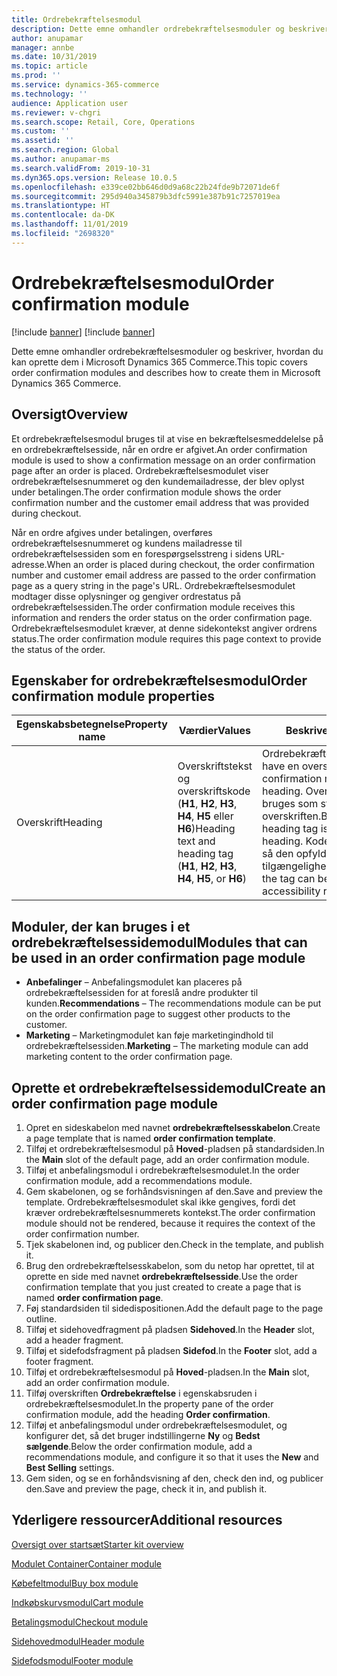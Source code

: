 ```yaml
---
title: Ordrebekræftelsesmodul
description: Dette emne omhandler ordrebekræftelsesmoduler og beskriver, hvordan du kan oprette dem i Microsoft Dynamics 365 Commerce.
author: anupamar
manager: annbe
ms.date: 10/31/2019
ms.topic: article
ms.prod: ''
ms.service: dynamics-365-commerce
ms.technology: ''
audience: Application user
ms.reviewer: v-chgri
ms.search.scope: Retail, Core, Operations
ms.custom: ''
ms.assetid: ''
ms.search.region: Global
ms.author: anupamar-ms
ms.search.validFrom: 2019-10-31
ms.dyn365.ops.version: Release 10.0.5
ms.openlocfilehash: e339ce02bb646d0d9a68c22b24fde9b72071de6f
ms.sourcegitcommit: 295d940a345879b3dfc5991e387b91c7257019ea
ms.translationtype: HT
ms.contentlocale: da-DK
ms.lasthandoff: 11/01/2019
ms.locfileid: "2698320"
---
```

# <a name="order-confirmation-module"></a><span data-ttu-id="2fb75-103">Ordrebekræftelsesmodul</span><span class="sxs-lookup"><span data-stu-id="2fb75-103">Order confirmation module</span></span>

[!include [banner](includes/preview-banner.md)]
[!include [banner](includes/banner.md)]

<span data-ttu-id="2fb75-104">Dette emne omhandler ordrebekræftelsesmoduler og beskriver, hvordan du kan oprette dem i Microsoft Dynamics 365 Commerce.</span><span class="sxs-lookup"><span data-stu-id="2fb75-104">This topic covers order confirmation modules and describes how to create them in Microsoft Dynamics 365 Commerce.</span></span>

## <a name="overview"></a><span data-ttu-id="2fb75-105">Oversigt</span><span class="sxs-lookup"><span data-stu-id="2fb75-105">Overview</span></span>

<span data-ttu-id="2fb75-106">Et ordrebekræftelsesmodul bruges til at vise en bekræftelsesmeddelelse på en ordrebekræftelsesside, når en ordre er afgivet.</span><span class="sxs-lookup"><span data-stu-id="2fb75-106">An order confirmation module is used to show a confirmation message on an order confirmation page after an order is placed.</span></span> <span data-ttu-id="2fb75-107">Ordrebekræftelsesmodulet viser ordrebekræftelsesnummeret og den kundemailadresse, der blev oplyst under betalingen.</span><span class="sxs-lookup"><span data-stu-id="2fb75-107">The order confirmation module shows the order confirmation number and the customer email address that was provided during checkout.</span></span>

<span data-ttu-id="2fb75-108">Når en ordre afgives under betalingen, overføres ordrebekræftelsesnummeret og kundens mailadresse til ordrebekræftelsessiden som en forespørgselsstreng i sidens URL-adresse.</span><span class="sxs-lookup"><span data-stu-id="2fb75-108">When an order is placed during checkout, the order confirmation number and customer email address are passed to the order confirmation page as a query string in the page's URL.</span></span> <span data-ttu-id="2fb75-109">Ordrebekræftelsesmodulet modtager disse oplysninger og gengiver ordrestatus på ordrebekræftelsessiden.</span><span class="sxs-lookup"><span data-stu-id="2fb75-109">The order confirmation module receives this information and renders the order status on the order confirmation page.</span></span> <span data-ttu-id="2fb75-110">Ordrebekræftelsesmodulet kræver, at denne sidekontekst angiver ordrens status.</span><span class="sxs-lookup"><span data-stu-id="2fb75-110">The order confirmation module requires this page context to provide the status of the order.</span></span>

## <a name="order-confirmation-module-properties"></a><span data-ttu-id="2fb75-111">Egenskaber for ordrebekræftelsesmodul</span><span class="sxs-lookup"><span data-stu-id="2fb75-111">Order confirmation module properties</span></span>

| <span data-ttu-id="2fb75-112">Egenskabsbetegnelse</span><span class="sxs-lookup"><span data-stu-id="2fb75-112">Property name</span></span> | <span data-ttu-id="2fb75-113">Værdier</span><span class="sxs-lookup"><span data-stu-id="2fb75-113">Values</span></span> | <span data-ttu-id="2fb75-114">Beskrivelse</span><span class="sxs-lookup"><span data-stu-id="2fb75-114">Description</span></span> |
|---------------|--------|-------------|
| <span data-ttu-id="2fb75-115">Overskrift</span><span class="sxs-lookup"><span data-stu-id="2fb75-115">Heading</span></span>       | <span data-ttu-id="2fb75-116">Overskriftstekst og overskriftskode (**H1**, **H2**, **H3**, **H4**, **H5** eller **H6**)</span><span class="sxs-lookup"><span data-stu-id="2fb75-116">Heading text and heading tag (**H1**, **H2**, **H3**, **H4**, **H5**, or **H6**)</span></span> | <span data-ttu-id="2fb75-117">Ordrebekræftelsesmodulet kan have en overskrift.</span><span class="sxs-lookup"><span data-stu-id="2fb75-117">The order confirmation module can have a heading.</span></span> <span data-ttu-id="2fb75-118">Overskrift koden **H2** bruges som standard til overskriften.</span><span class="sxs-lookup"><span data-stu-id="2fb75-118">By default, the **H2** heading tag is used for the heading.</span></span> <span data-ttu-id="2fb75-119">Koden kan dog ændres, så den opfylder tilgængelighedskravene.</span><span class="sxs-lookup"><span data-stu-id="2fb75-119">However, the tag can be changed to meet accessibility requirements.</span></span> |

## <a name="modules-that-can-be-used-in-an-order-confirmation-page-module"></a><span data-ttu-id="2fb75-120">Moduler, der kan bruges i et ordrebekræftelsessidemodul</span><span class="sxs-lookup"><span data-stu-id="2fb75-120">Modules that can be used in an order confirmation page module</span></span> 

- <span data-ttu-id="2fb75-121">**Anbefalinger** – Anbefalingsmodulet kan placeres på ordrebekræftelsessiden for at foreslå andre produkter til kunden.</span><span class="sxs-lookup"><span data-stu-id="2fb75-121">**Recommendations** – The recommendations module can be put on the order confirmation page to suggest other products to the customer.</span></span>
- <span data-ttu-id="2fb75-122">**Marketing** – Marketingmodulet kan føje marketingindhold til ordrebekræftelsessiden.</span><span class="sxs-lookup"><span data-stu-id="2fb75-122">**Marketing** – The marketing module can add marketing content to the order confirmation page.</span></span>

## <a name="create-an-order-confirmation-page-module"></a><span data-ttu-id="2fb75-123">Oprette et ordrebekræftelsessidemodul</span><span class="sxs-lookup"><span data-stu-id="2fb75-123">Create an order confirmation page module</span></span>

1. <span data-ttu-id="2fb75-124">Opret en sideskabelon med navnet **ordrebekræftelsesskabelon**.</span><span class="sxs-lookup"><span data-stu-id="2fb75-124">Create a page template that is named **order confirmation template**.</span></span>
1. <span data-ttu-id="2fb75-125">Tilføj et ordrebekræftelsesmodul på **Hoved**-pladsen på standardsiden.</span><span class="sxs-lookup"><span data-stu-id="2fb75-125">In the **Main** slot of the default page, add an order confirmation module.</span></span>
1. <span data-ttu-id="2fb75-126">Tilføj et anbefalingsmodul i ordrebekræftelsesmodulet.</span><span class="sxs-lookup"><span data-stu-id="2fb75-126">In the order confirmation module, add a recommendations module.</span></span>
1. <span data-ttu-id="2fb75-127">Gem skabelonen, og se forhåndsvisningen af den.</span><span class="sxs-lookup"><span data-stu-id="2fb75-127">Save and preview the template.</span></span> <span data-ttu-id="2fb75-128">Ordrebekræftelsesmodulet skal ikke gengives, fordi det kræver ordrebekræftelsesnummerets kontekst.</span><span class="sxs-lookup"><span data-stu-id="2fb75-128">The order confirmation module should not be rendered, because it requires the context of the order confirmation number.</span></span>
1. <span data-ttu-id="2fb75-129">Tjek skabelonen ind, og publicer den.</span><span class="sxs-lookup"><span data-stu-id="2fb75-129">Check in the template, and publish it.</span></span>
1. <span data-ttu-id="2fb75-130">Brug den ordrebekræftelsesskabelon, som du netop har oprettet, til at oprette en side med navnet **ordrebekræftelsesside**.</span><span class="sxs-lookup"><span data-stu-id="2fb75-130">Use the order confirmation template that you just created to create a page that is named **order confirmation page**.</span></span>
1. <span data-ttu-id="2fb75-131">Føj standardsiden til sidedispositionen.</span><span class="sxs-lookup"><span data-stu-id="2fb75-131">Add the default page to the page outline.</span></span>
1. <span data-ttu-id="2fb75-132">Tilføj et sidehovedfragment på pladsen **Sidehoved**.</span><span class="sxs-lookup"><span data-stu-id="2fb75-132">In the **Header** slot, add a header fragment.</span></span>
1. <span data-ttu-id="2fb75-133">Tilføj et sidefodsfragment på pladsen **Sidefod**.</span><span class="sxs-lookup"><span data-stu-id="2fb75-133">In the **Footer** slot, add a footer fragment.</span></span>
1. <span data-ttu-id="2fb75-134">Tilføj et ordrebekræftelsesmodul på **Hoved**-pladsen.</span><span class="sxs-lookup"><span data-stu-id="2fb75-134">In the **Main** slot, add an order confirmation module.</span></span>
1. <span data-ttu-id="2fb75-135">Tilføj overskriften **Ordrebekræftelse** i egenskabsruden i ordrebekræftelsesmodulet.</span><span class="sxs-lookup"><span data-stu-id="2fb75-135">In the property pane of the order confirmation module, add the heading **Order confirmation**.</span></span>
1. <span data-ttu-id="2fb75-136">Tilføj et anbefalingsmodul under ordrebekræftelsesmodulet, og konfigurer det, så det bruger indstillingerne **Ny** og **Bedst sælgende**.</span><span class="sxs-lookup"><span data-stu-id="2fb75-136">Below the order confirmation module, add a recommendations module, and configure it so that it uses the **New** and **Best Selling** settings.</span></span>
1. <span data-ttu-id="2fb75-137">Gem siden, og se en forhåndsvisning af den, check den ind, og publicer den.</span><span class="sxs-lookup"><span data-stu-id="2fb75-137">Save and preview the page, check it in, and publish it.</span></span>

## <a name="additional-resources"></a><span data-ttu-id="2fb75-138">Yderligere ressourcer</span><span class="sxs-lookup"><span data-stu-id="2fb75-138">Additional resources</span></span>

[<span data-ttu-id="2fb75-139">Oversigt over startsæt</span><span class="sxs-lookup"><span data-stu-id="2fb75-139">Starter kit overview</span></span>](starter-kit-overview.md)

[<span data-ttu-id="2fb75-140">Modulet Container</span><span class="sxs-lookup"><span data-stu-id="2fb75-140">Container module</span></span>](add-container-module.md)

[<span data-ttu-id="2fb75-141">Købefeltmodul</span><span class="sxs-lookup"><span data-stu-id="2fb75-141">Buy box module</span></span>](add-buy-box.md)

[<span data-ttu-id="2fb75-142">Indkøbskurvsmodul</span><span class="sxs-lookup"><span data-stu-id="2fb75-142">Cart module</span></span>](add-cart-module.md)

[<span data-ttu-id="2fb75-143">Betalingsmodul</span><span class="sxs-lookup"><span data-stu-id="2fb75-143">Checkout module</span></span>](add-checkout-module.md)

[<span data-ttu-id="2fb75-144">Sidehovedmodul</span><span class="sxs-lookup"><span data-stu-id="2fb75-144">Header module</span></span>](author-header-module.md)

[<span data-ttu-id="2fb75-145">Sidefodsmodul</span><span class="sxs-lookup"><span data-stu-id="2fb75-145">Footer module</span></span>](author-footer-module.md)

